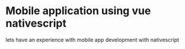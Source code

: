 # Mobile application using vue nativescript 


lets have an experience with mobile app development with nativescript